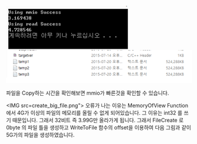 <IMG src="copy_compare_cmd.png">
<IMG src="copy_compare_file.png">

파일을 Copy하는 시간을 확인해보면 mmio가 빠른것을 확인할 수 있습니다.

<IMG src=create_big_file.png">
오류가 나는 이유는 MemoryOfView Function 에서 4G가 이상의 파일의 메모리를 올릴 수 없게 되어있습니다.
그 이유는 int32 를 쓰기 때문입니다. 그래서 32비트 즉 3.99G만 올라가게 됩니다.
그래서 FileCreate 로 0byte 의 파일 틀을 생성하고 WriteToFile 함수의 offset을 이용하여
다음 그림과 같이 5G가의 파일을 생성하였습니다.
